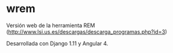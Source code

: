 # wrem

Versión web de la herramienta REM (http://www.lsi.us.es/descargas/descarga_programas.php?id=3)

Desarrollada con Django 1.11 y Angular 4.